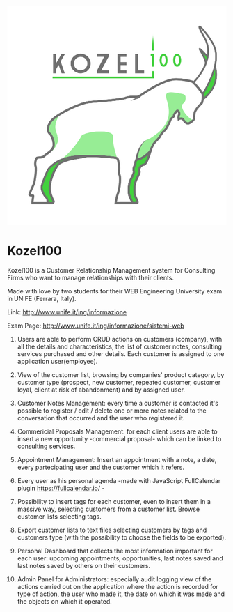 ![Alt Text](https://raw.githubusercontent.com/RaffaeleGalliera/Kozel100/master/src/main/webapp/resources/logo.png)
# Kozel100

Kozel100 is a Customer Relationship Management system for Consulting Firms who want to manage relationships with their clients.

Made with love by two students for their WEB Engineering University exam in UNIFE (Ferrara, Italy). 

Link: http://www.unife.it/ing/informazione 

Exam Page: http://www.unife.it/ing/informazione/sistemi-web

1. Users are able to perform CRUD actions on customers (company), with all the details and characteristics, the list of customer notes,  consulting services purchased and other details. Each customer is assigned to one application user(employee).

2. View of the customer list, browsing by companies' product category, by customer type (prospect, new customer, repeated customer, customer loyal, client at risk of abandonment) and by assigned user.

3. Customer Notes Management: every time a customer is contacted it's possible to register / edit / delete one or more notes related to the conversation that occurred and the user who registered it.

4. Commericial Proposals Management: for each client users are able to insert a new opportunity -commercial proposal- which can be linked to consulting services.

5. Appointment Management: Insert an appointment with a note, a date, every partecipating user and the customer which it refers.

6. Every user as his personal agenda  -made with JavaScript FullCalendar plugin https://fullcalendar.io/ - 

7. Possibility to insert tags for each customer, even to insert them in a massive way, selecting customers from a customer list. Browse customer lists selecting tags.

8. Export customer lists to text files selecting customers by tags and customers type (with the possibility to choose the fields to be exported).

9. Personal Dashboard that collects the most information important for each user: upcoming appointments, opportunities, last notes saved and last notes saved by others on their customers.

10. Admin Panel for Administrators: especially audit logging view of the actions carried out on the application where the action is recorded for type of action, the user who made it, the date on which it was made and the objects on which it operated.
